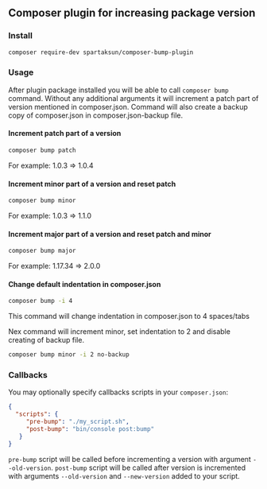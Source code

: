 ## Composer plugin for increasing package version

### Install
```bash
composer require-dev spartaksun/composer-bump-plugin
```

### Usage
After plugin package installed you will be able to call `composer bump` command.
Without any additional arguments it will increment a patch part of version mentioned in composer.json.
Command will also create a backup copy of composer.json in composer.json-backup file.

#### Increment patch part of a version

 ```bash
composer bump patch
```
For example: 1.0.3 => 1.0.4



#### Increment minor part of a version and reset patch

 ```bash
composer bump minor
```
For example: 1.0.3 => 1.1.0



#### Increment major part of a version and reset patch and minor

 ```bash
composer bump major
```
For example: 1.17.34 => 2.0.0


#### Change default indentation in composer.json
```bash
composer bump -i 4
```
This command will change indentation in composer.json to 4 spaces/tabs


Nex command will increment minor, set indentation to 2 and disable creating of backup file.
```bash
composer bump minor -i 2 no-backup
```

### Callbacks
You may optionally specify callbacks scripts in your `composer.json`:
```json
{
  "scripts": {
     "pre-bump": "./my_script.sh",
     "post-bump": "bin/console post:bump"
   }
}
```
`pre-bump` script will be called before incrementing a version with argument `--old-version`. 
`post-bump` script will be called after version is incremented with arguments `--old-version` and `--new-version` added to your script. 
